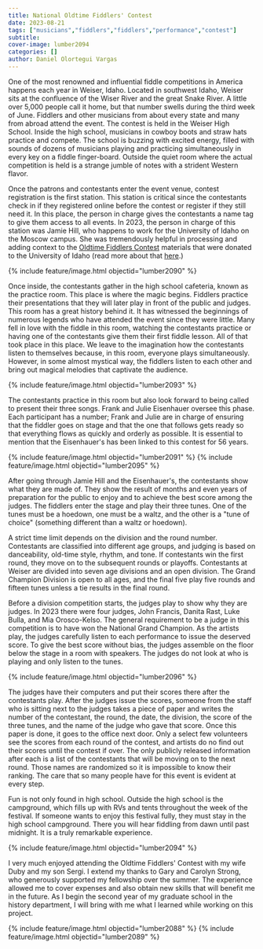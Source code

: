 ```yaml
---
title: National Oldtime Fiddlers' Contest
date: 2023-08-21
tags: ["musicians","fiddlers","fiddlers","performance","contest"]
subtitle: 
cover-image: lumber2094
categories: []
author: Daniel Olortegui Vargas
---
```


One of the most renowned and influential fiddle competitions in America happens each year in Weiser, Idaho. Located in southwest Idaho, Weiser sits at the confluence of the Wiser River and the great Snake River. A little over 5,000 people call it home, but that number swells during the third week of June. Fiddlers and other musicians from about every state and many from abroad attend the event. The contest is held in the Weiser High School. Inside the high school, musicians in cowboy boots and straw hats practice and compete. The school is buzzing with excited energy, filled with sounds of dozens of musicians playing and practicing simultaneously in every key on a fiddle finger-board. Outside the quiet room where the actual competition is held is a strange jumble of notes with a strident Western flavor. 

Once the patrons and contestants enter the event venue, contest registration is the first station. This station is critical since the contestants check in if they registered online before the contest or register if they still need it. In this place, the person in charge gives the contestants a name tag to give them access to all events. In 2023, the person in charge of this station was Jamie Hill, who happens to work for the University of Idaho on the Moscow campus. She was tremendously helpful in processing and adding context to the [Oldtime Fiddlers Contest](https://www.fiddlecontest.org/) materials that were donated to the University of Idaho (read more about that [here](https://www.lib.uidaho.edu/digital/fiddlers/).)

{% include feature/image.html objectid="lumber2090" %}

Once inside, the contestants gather in the high school cafeteria, known as the practice room. This place is where the magic begins. Fiddlers practice their presentations that they will later play in front of the public and judges. This room has a great history behind it. It has witnessed the beginnings of numerous legends who have attended the event since they were little. Many fell in love with the fiddle in this room, watching the contestants practice or having one of the contestants give them their first fiddle lesson. All of that took place in this place.
We leave to the imagination how the contestants listen to themselves because, in this room, everyone plays simultaneously. However, in some almost mystical way, the fiddlers listen to each other and bring out magical melodies that captivate the audience.

{% include feature/image.html objectid="lumber2093" %}

The contestants practice in this room but also look forward to being called to present their three songs. Frank and Julie Eisenhauer oversee this phase. Each participant has a number; Frank and Julie are in charge of ensuring that the fiddler goes on stage and that the one that follows gets ready so that everything flows as quickly and orderly as possible. It is essential to mention that the Eisenhauer's has been linked to this contest for 56 years.

{% include feature/image.html objectid="lumber2091" %}
{% include feature/image.html objectid="lumber2095" %}

After going through Jamie Hill and the Eisenhauer's, the contestants show what they are made of. They show the result of months and even years of preparation for the public to enjoy and to achieve the best score among the judges. The fiddlers enter the stage and play their three tunes. One of the tunes must be a hoedown, one must be a waltz, and the other is a "tune of choice" (something different than a waltz or hoedown).

A strict time limit depends on the division and the round number. Contestants are classified into different age groups, and judging is based on danceability, old-time style, rhythm, and tone. If contestants win the first round, they move on to the subsequent rounds or playoffs. Contestants at Weiser are divided into seven age divisions and an open division. The Grand Champion Division is open to all ages, and the final five play five rounds and fifteen tunes unless a tie results in the final round.

Before a division competition starts, the judges play to show why they are judges. In 2023 there were four judges, John Francis, Danita Rast, Luke Bulla, and Mia Orosco-Kelso. The general requirement to be a judge in this competition is to have won the National Grand Champion. As the artists play, the judges carefully listen to each performance to issue the deserved score. To give the best score without bias, the judges assemble on the floor below the stage in a room with speakers. The judges do not look at who is playing and only listen to the tunes.

{% include feature/image.html objectid="lumber2096" %}

The judges have their computers and put their scores there after the contestants play. After the judges issue the scores, someone from the staff who is sitting next to the judges takes a piece of paper and writes the number of the contestant, the round, the date, the division, the score of the three tunes, and the name of the judge who gave that score. Once this paper is done, it goes to the office next door. Only a select few volunteers see the scores from each round of the contest, and artists do no find out their scores until the contest if over. The only publicly released information after each is a list of the contestants that will be moving on to the next round. Those names are randomized so it is impossible to know their ranking. The care that so many people have for this event is evident at every step. 

Fun is not only found in high school. Outside the high school is the campground, which fills up with RVs and tents throughout the week of the festival. If someone wants to enjoy this festival fully, they must stay in the high school campground. There you will hear fiddling from dawn until past midnight. It is a truly remarkable experience.

{% include feature/image.html objectid="lumber2094" %}

I very much enjoyed attending the Oldtime Fiddlers' Contest with my wife Duby and my son Sergi. I extend my thanks to Gary and Carolyn Strong, who generously supported my fellowship over the summer. The experience allowed me to cover expenses and also obtain new skills that will benefit me in the future. As I begin the second year of my graduate school in the history department, I will bring with me what I learned while working on this project.

{% include feature/image.html objectid="lumber2088" %}
{% include feature/image.html objectid="lumber2089" %}
